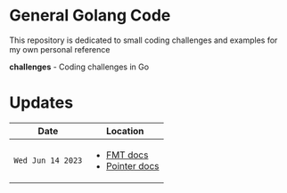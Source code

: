 # General Golang Code

This repository is dedicated to small coding challenges and examples for my own personal reference

<b>challenges</b> - Coding challenges in Go

# Updates

| Date              | Location                                                |
| ----------------- | ------------------------------------------------------- |
| `Wed Jun 14 2023` | <ul><li>[FMT docs]()</li><li>[Pointer docs]()</li></ul> |
